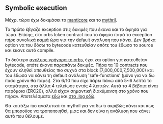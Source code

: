 ## Symbolic execution

Μέχρι τώρα έχω δοκιμάσει το [manticore](https://github.com/trailofbits/manticore) και το [mythril](https://github.com/ConsenSys/mythril/tree/v0.22.27).

Το πρώτο έβγαζε exception στις δοκιμές που έκανα και το άφησα για τώρα. Επίσης, στο orbs token contract που το άφησα παρά τα exception πήρε συνολικά καμιά ώρα για την default ανάλυση που κάνει. Δεν βρήκα option να του δόσω το bytecode κατευθείαν οπότε του έδωσα το source και έκανε αυτό compile.

Το δεύτερο [ανέλυσε γρήγορα το orbs](sandbox/myth_orbs_0/), έχει και option για κατευθείαν bytecode, οπότε έκανα παραπάνω δοκιμές. Πήρα τα 10 contracts που έχουν κληθεί απευθείας πιο συχνά στα block [7_000_000,7_500_000) και του έδωσα να κάνει τη default ανάλυση 'safe-functions' (μόνο για να δω πόσο χρόνο θα πάρει). Στα 6/10 που είχε πάρει πάνω από 5\~6 λεπτά το σταμάτησα, στα άλλα 4 τελείωσε εντός 4 λεπτών. Αυτά τα 4 βέβαια είναι παρόμοια (ERC20), αλλά είχαν σημαντική διακύμανση στο χρόνο που πήραν. Αποτελέσματα [εδώ](sandbox/top10_runbins.log) και [στα .log εδώ](sandbox/top10/).

Θα κοιτάξω πιο αναλυτικά το mythril για να δω τι ακριβώς κάνει και πως θα μπορούσε να τροποποιηθεί, μιας και δεν είνα η ανάλυση που κάνει αυτό που θέλουμε.

